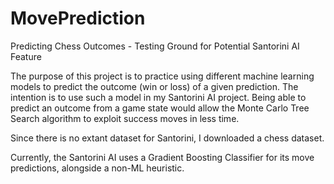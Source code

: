 # MovePrediction
Predicting Chess Outcomes - Testing Ground for Potential Santorini AI Feature

The purpose of this project is to practice using different machine learning models to predict the outcome (win or loss) of a given prediction. The intention is to use such a model  in my Santorini AI project. Being able to predict an outcome from a game state would allow the Monte Carlo Tree Search algorithm to exploit success moves in less time. 

Since there is no extant dataset for Santorini, I downloaded a chess dataset.

Currently, the Santorini AI uses a Gradient Boosting Classifier for its move predictions, alongside a non-ML heuristic. 
